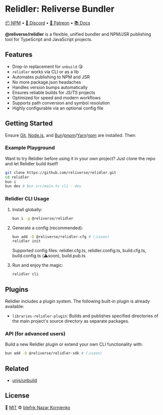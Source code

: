 # Relidler: Reliverse Bundler

[📦 NPM](https://npmjs.com/@reliverse/relidler) • [💬 Discord](https://discord.gg/Pb8uKbwpsJ) • [💖 Patreon](https://patreon.com/blefnk) • [📚 Docs](https://docs.reliverse.org)

**@reliverse/relidler** is a flexible, unified bundler and NPM/JSR publishing tool for TypeScript and JavaScript projects.

## Features

- Drop-in replacement for `unbuild` 😘
- `relidler` works via CLI or as a lib
- Automates publishing to NPM and JSR
- No more package.json headaches
- Handles version bumps automatically
- Ensures reliable builds for JS/TS projects
- Optimized for speed and modern workflows
- Supports path conversion and symbol resolution
- Highly configurable via an optional config file

## Getting Started

Ensure [Git](https://git-scm.com/downloads), [Node.js](https://nodejs.org), and [Bun](https://bun.sh)/[pnpm](https://pnpm.io)/[Yarn](https://yarnpkg.com)/[npm](https://docs.npmjs.com/downloading-and-installing-node-js-and-npm) are installed. Then:

### Example Playground

Want to try Relidler before using it in your own project? Just clone the repo and let Relidler build itself!

```sh
git clone https://github.com/reliverse/relidler.git
cd relidler
bun i
bun dev # bun src/main.ts cli --dev
```

### Relidler CLI Usage

1. Install globally:

    ```sh
    bun i -g @reliverse/relidler
    ```

2. Generate a config (recommended):

    ```sh
    bun add -D @reliverse/relidler-cfg # (⚠️soon)
    relidler init
    ```

    Supported config files: relidler.cfg.ts, relidler.config.ts, build.cfg.ts, build.config.ts (⚠️soon), build.pub.ts

3. Run and enjoy the magic:

    ```sh
    relidler cli
    ```

## Plugins

Relidler includes a plugin system. The following built-in plugin is already available:

- `libraries-relidler-plugin`: Builds and publishes specified directories of the main project's source directory as separate packages.

### API (for advanced users)

Build a new Relidler plugin or extend your own CLI functionality with:

```sh
bun add -D @reliverse/relidler-sdk # (⚠️soon)
```

## Related

- [unjs/unbuild](https://github.com/unjs/unbuild)

## License

🩷 [MIT](./LICENSE.md) © [blefnk Nazar Kornienko](https://github.com/blefnk)
